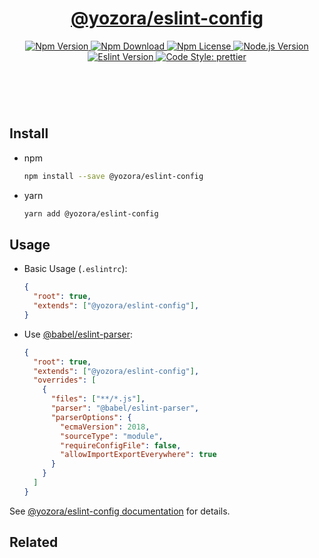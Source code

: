 <header>
  <h1 align="center">
    <a href="https://github.com/guanghechen/yozora/tree/main/scaffolds/eslint-config#readme">@yozora/eslint-config</a>
  </h1>
  <div align="center">
    <a href="https://www.npmjs.com/package/@yozora/eslint-config">
      <img
        alt="Npm Version"
        src="https://img.shields.io/npm/v/@yozora/eslint-config.svg"
      />
    </a>
    <a href="https://www.npmjs.com/package/@yozora/eslint-config">
      <img
        alt="Npm Download"
        src="https://img.shields.io/npm/dm/@yozora/eslint-config.svg"
      />
    </a>
    <a href="https://www.npmjs.com/package/@yozora/eslint-config">
      <img
        alt="Npm License"
        src="https://img.shields.io/npm/l/@yozora/eslint-config.svg"
      />
    </a>
    <a href="https://github.com/nodejs/node">
      <img
        alt="Node.js Version"
        src="https://img.shields.io/node/v/@yozora/eslint-config"
      />
    </a>
    <a href="https://github.com/eslint/eslint">
      <img
        alt="Eslint Version"
        src="https://img.shields.io/npm/dependency-version/@yozora/eslint-config/peer/eslint"
      />
    </a>
    <a href="https://github.com/prettier/prettier">
      <img
        alt="Code Style: prettier"
        src="https://img.shields.io/badge/code_style-prettier-ff69b4.svg?style=flat-square"
      />
    </a>
  </div>
</header>
<br/>

## Install

* npm

  ```bash
  npm install --save @yozora/eslint-config
  ```

* yarn

  ```bash
  yarn add @yozora/eslint-config
  ```

## Usage

  * Basic Usage (`.eslintrc`):

    ```json
    {
      "root": true,
      "extends": ["@yozora/eslint-config"],
    }
    ```

  * Use [@babel/eslint-parser][]:

    ```json
    {
      "root": true,
      "extends": ["@yozora/eslint-config"],
      "overrides": [
        {
          "files": ["**/*.js"],
          "parser": "@babel/eslint-parser",
          "parserOptions": {
            "ecmaVersion": 2018,
            "sourceType": "module",
            "requireConfigFile": false,
            "allowImportExportEverywhere": true
          }
        }
      ]
    }
    ```

See [@yozora/eslint-config documentation](https://yozora.guanghechen.com/docs/package/eslint-config) for details.

## Related

[homepage]: https://github.com/guanghechen/yozora/tree/main/scaffolds/eslint-config#readme
[@babel/eslint-parser]: https://www.npmjs.com/package/@babel/eslint-parser
